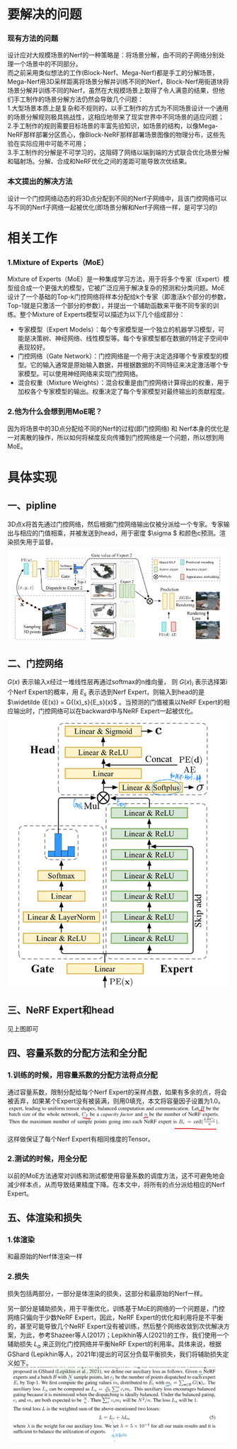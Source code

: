 # 要解决的问题
### 现有方法的问题
设计应对大规模场景的Nerf的一种策略是：将场景分解，由不同的子网络分别处理一个场景中的不同部分。  
而之前采用类似想法的工作(Block-Nerf、Mega-Nerf)都是手工的分解场景，Mega-Nerf用3D采样距离将场景分解并训练不同的Nerf，Block-Nerf用街道块将场景分解并训练不同的Nerf，虽然在大规模场景上取得了令人满意的结果，但他们手工制作的场景分解方法仍然会导致几个问题：  
1.大型场景本质上是复杂和不规则的，以手工制作的方式为不同场景设计一个通用的场景分解规则极具挑战性，这相应地带来了现实世界中不同场景的适应问题；  
2.手工制作的规则需要目标场景的丰富先验知识，如场景的结构，以像Mega-NeRF那样部署分区质心，像Block-NeRF那样部署场景图像的物理分布，这些先验在实际应用中可能不可用；  
3.手工制作的分解是不可学习的，这阻碍了网络以端到端的方式联合优化场景分解和辐射场。分解、合成和NeRF优化之间的差距可能导致次优结果。  
### 本文提出的解决方法
设计一个门控网络动态的将3D点分配到不同的Nerf子网络中，且该门控网络可以与不同的Nerf子网络一起被优化(即场景分解和Nerf子网络一样，是可学习的)

# 相关工作
### 1.Mixture of Experts（MoE）
Mixture of Experts（MoE）是一种集成学习方法，用于将多个专家（Expert）模型组合成一个更强大的模型，它被广泛应用于解决复杂的预测和分类问题。MoE设计了一个基础的Top-k门控网络将样本分配给k个专家（即激活k个部分的参数，Top-1就是只激活一个部分的参数），并提出一个辅助函数来平衡不同专家的训练。整个Mixture of Experts模型可以描述为以下几个组成部分：  
* 专家模型（Expert Models）：每个专家模型是一个独立的机器学习模型，可能是决策树、神经网络、线性模型等。每个专家模型都在数据的特定子空间中表现较好。
* 门控网络（Gate Network）：门控网络是一个用于决定选择哪个专家模型的模型。它的输入通常是原始输入数据，并根据数据的不同特征来决定激活哪个专家模型。可以使用神经网络来实现门控网络。
* 混合权重（Mixture Weights）：混合权重是由门控网络计算得出的权重，用于加权各个专家模型的输出。权重决定了每个专家模型对最终输出的贡献程度。  
### 2.他为什么会想到用MoE呢？
因为将场景中的3D点分配给不同的Nerf的过程(即门控网络) 和 Nerf本身的优化是一对离散的操作，所以如何将梯度反向传播到门控网络是一个问题，所以想到用MoE。

# 具体实现
## 一、pipline
3D点x将首先通过门控网络，然后根据门控网络输出仅被分派给一个专家。专家输出与相应的门值相乘，并被发送到head，用于密度 $\sigma $ 和颜色c预测。渲染损失用于监督。  
![pipline](https://github.com/gjgjgjfff/Nerf_Learn/blob/main/img/Switch-Nerf/pipline.png)  
## 二、门控网络
$G(x)$ 表示输入x经过一堆线性层再通过softmax的n维向量， 则 $G{(x)_i}$ 表示选择第i个Nerf Expert的概率，用 ${E_s}$ 表示选到Nerf Expert，则输入到head的是 $\widetilde {E(x)} = G{(x)_s}{E_s}(x)$ 。当预测的门值被乘以NeRF Expert的相应输出时，门控网络可以在backward中与NeRF Expert一起被优化。  
![Gate-network](https://github.com/gjgjgjfff/Nerf_Learn/blob/main/img/Switch-Nerf/Gate-network.jpg)  
## 三、NeRF Expert和head
见上图即可
## 四、容量系数的分配方法和全分配
### 1.训练的时候，用容量系数的分配方法将点分配
通过容量系数，限制分配给每个Nerf Expert的采样点数，如果有多余的点，将会被丢弃，如果某个Expert没有被装满，则用0填充，本文将容量因子设置为1.0。  
![capacity-factor](https://github.com/gjgjgjfff/Nerf_Learn/blob/main/img/Switch-Nerf/capacity-factor.png)  
这样做保证了每个Nerf Expert有相同维度的Tensor。
### 2.测试的时候，用全分配
以前的MoE方法通常对训练和测试都使用容量系数的调度方法，这不可避免地会减少样本点，从而导致结果精度下降。在本文中，将所有的点分派给相应的Nerf Expert。
## 五、体渲染和损失
### 1.体渲染
和最原始的Nerf体渲染一样
### 2.损失
损失包括两部分，一部分是体渲染的损失，这部分和最原始的Nerf一样。  

另一部分是辅助损失，用于平衡优化，训练基于MoE的网络的一个问题是，门控网络只偏向于少数NeRF Expert，因此，NeRF Expert的优化和利用将是不平衡的，甚至可能导致几个NeRF Expert没有被训练，然后整个网络收敛到次优解决方案，为此，参考Shazeer等人(2017)；Lepikhin等人(2021)的工作，我们使用一个辅助损失 ${L_a}$ 来正则化门控网络并平衡NeRF Expert的利用率。具体来说，根据GShard (Lepikhin等人，2021年)提出的可区分负载平衡损失，我们将辅助损失定义如下。  
![loss](https://github.com/gjgjgjfff/Nerf_Learn/blob/main/img/Switch-Nerf/loss.jpg)  
